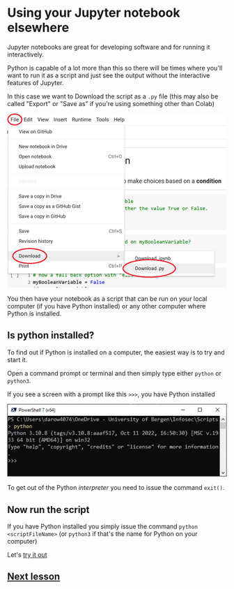 # Using your Jupyter notebook elsewhere

Jupyter notebooks are great for developing software and for running it interactively.

Python is capable of a lot more than this so there will be times where you'll want to run it as a script and just see the output without the interactive features of Jupyter.

In this case we want to Download the script as a `.py` file (this may also be called "Export" or "Save as" if you're using something other than Colab)

![Download file as a .py](../Images/DownloadAsPy.png)

You then have your notebook as a script that can be run on your local computer (if you have Python installed) or any other computer where Python is installed.

## Is python installed?

To find out if Python is installed on a computer, the easiest way is to try and start it.

Open a command prompt or terminal and then simply type either `python` or `python3`. 

If you see a screen with a prompt like this `>>>`, you have Python installed

![Python prompt](../Images/PythonPrompt.png)

To get out of the Python *interpreter* you need to issue the command `exit()`.

## Now run the script

If you have Python installed you simply issue the command `python <scriptFileName>` (or `python3` if that's the name for Python on your computer)

Let's [try it out](http://colab.research.google.com/github/dfbr/pythonLessons/blob/main/Notebooks/exportScript.ipynb)

## [Next lesson](complexExample.md)